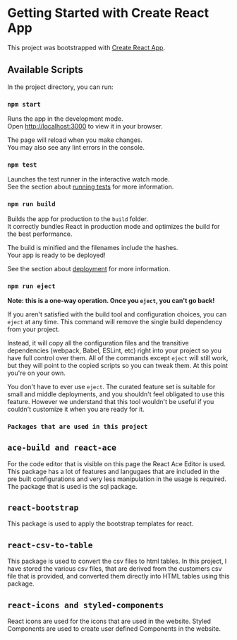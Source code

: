 # Getting Started with Create React App

This project was bootstrapped with [Create React App](https://github.com/facebook/create-react-app).

## Available Scripts

In the project directory, you can run:

### `npm start`

Runs the app in the development mode.\
Open [http://localhost:3000](http://localhost:3000) to view it in your browser.

The page will reload when you make changes.\
You may also see any lint errors in the console.

### `npm test`

Launches the test runner in the interactive watch mode.\
See the section about [running tests](https://facebook.github.io/create-react-app/docs/running-tests) for more information.

### `npm run build`

Builds the app for production to the `build` folder.\
It correctly bundles React in production mode and optimizes the build for the best performance.

The build is minified and the filenames include the hashes.\
Your app is ready to be deployed!

See the section about [deployment](https://facebook.github.io/create-react-app/docs/deployment) for more information.

### `npm run eject`

**Note: this is a one-way operation. Once you `eject`, you can't go back!**

If you aren't satisfied with the build tool and configuration choices, you can `eject` at any time. This command will remove the single build dependency from your project.

Instead, it will copy all the configuration files and the transitive dependencies (webpack, Babel, ESLint, etc) right into your project so you have full control over them. All of the commands except `eject` will still work, but they will point to the copied scripts so you can tweak them. At this point you're on your own.

You don't have to ever use `eject`. The curated feature set is suitable for small and middle deployments, and you shouldn't feel obligated to use this feature. However we understand that this tool wouldn't be useful if you couldn't customize it when you are ready for it.

### `Packages that are used in this project`

## `ace-build and react-ace`

For the code editor that is visible on this page the React Ace Editor is used. This package has a lot of features and langugaes that are included in the pre built configurations and very less manipulation in the usage is required. The package that is used is the sql package.

## `react-bootstrap`

This package is used to apply the bootstrap templates for react.

## `react-csv-to-table`

This package is used to convert the csv files to html tables. In this project, I have stored the various csv files, that are derived from the customers csv file that is provided, and converted them directly into HTML tables using this package.

## `react-icons and styled-components`

React icons are used for the icons that are used in the website. Styled Components are used to create user defined Components in the website.
